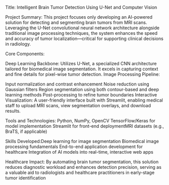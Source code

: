 Title: Intelligent Brain Tumor Detection Using U-Net and Computer Vision

Project Summary:
This project focuses only developing an AI-powered solution for detecting and segmenting brain tumors from MRI scans. Leveraging the U-Net convolutional neural network architecture alongside traditional image processing techniques, the system enhances the speed and accuracy of tumor localization—critical for supporting clinical decisions in radiology.

Core Components:

Deep Learning Backbone:
  Utilizes U-Net, a specialized CNN architecture tailored for biomedical image segmentation. It excels in capturing context and fine details for pixel-wise tumor detection. Image Processing Pipeline:

   Input normalization and contrast enhancement
  Noise reduction using Gaussian filters
  Region segmentation using both contour-based and deep learning methods
   Post-processing to refine tumor boundaries Interactive Visualization:
  A user-friendly interface built with Streamlit, enabling medical staff to upload MRI scans, view segmentation overlays, and download results.

Tools and Technologies: Python, NumPy, OpenCV TensorFlow/Keras for model implementation Streamlit for front-end deploymentMRI datasets (e.g., BraTS, if applicable)

Skills Developed:Deep learning for image segmentation Biomedical image processing fundamentals End-to-end application development for healthcare Integration of AI models into real-time, interactive web apps

Healthcare Impact:
By automating brain tumor segmentation, this solution reduces diagnostic workload and enhances detection precision, serving as a valuable aid to radiologists and healthcare practitioners in early-stage tumor identification
